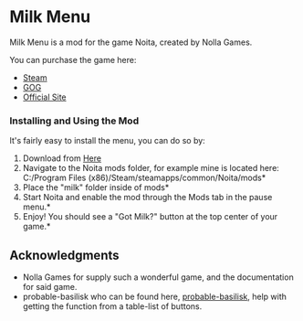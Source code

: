 # Milk Menu

Milk Menu is a mod for the game Noita, created by Nolla Games.

You can purchase the game here:
* [Steam](https://store.steampowered.com/app/881100/Noita/)
* [GOG](https://www.gog.com/game/noita)
* [Official Site](https://noitagame.com/)

### Installing and Using the Mod

It's fairly easy to install the menu, you can do so by:
1. Download from [Here](https://github.com/spookymilk/Milk-Menu/archive/master.zip)
2. Navigate to the Noita mods folder, for example mine is located here: C:/Program Files (x86)/Steam/steamapps/common/Noita/mods*
3. Place the "milk" folder inside of mods*
4. Start Noita and enable the mod through the Mods tab in the pause menu.*
5. Enjoy! You should see a "Got Milk?" button at the top center of your game.*

## Acknowledgments

* Nolla Games for supply such a wonderful game, and the documentation for said game.
* probable-basilisk who can be found here, [probable-basilisk](https://github.com/probable-basilisk), help with getting the function from a table-list of buttons.
